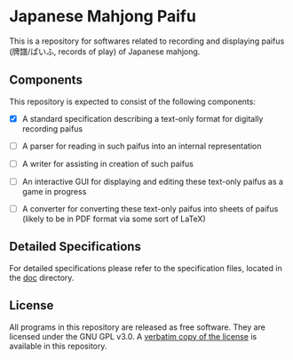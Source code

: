# Japanese Mahjong Paifu 

This is a repository for softwares related to recording and displaying paifus (牌譜/ぱいふ, records of play) of Japanese mahjong. 

## Components 

This repository is expected to consist of the following components: 

- [x] A standard specification describing a text-only format for digitally recording paifus

- [ ] A parser for reading in such paifus into an internal representation

- [ ] A writer for assisting in creation of such paifus

- [ ] An interactive GUI for displaying and editing these text-only paifus as a game in progress

- [ ] A converter for converting these text-only paifus into sheets of paifus (likely to be in PDF format via some sort of LaTeX)

## Detailed Specifications

For detailed specifications please refer to the specification files, located in the [doc](./doc) directory. 

## License

All programs in this repository are released as free software. They are licensed under the GNU GPL v3.0. A [verbatim copy of the license](./LICENSE) is available in this repository. 
